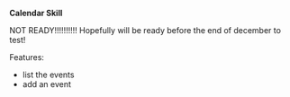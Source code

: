 **Calendar Skill**

NOT READY!!!!!!!!!!
Hopefully will be ready before the end of december to test!

Features:
- list the events
- add an event
